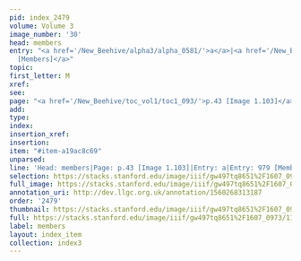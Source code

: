```yaml
---
pid: index_2479
volume: Volume 3
image_number: '30'
head: members
entry: "<a href='/New_Beehive/alpha3/alpha_0581/'>a</a>|<a href='/New_Beehive/toc_vol2/toc2_182/'>979
  [Members]</a>"
topic: 
first_letter: M
xref: 
see: 
page: "<a href='/New_Beehive/toc_vol1/toc1_093/'>p.43 [Image 1.103]</a>"
add: 
type: 
index: 
insertion_xref: 
insertion: 
item: "#item-a19ac8c69"
unparsed: 
line: 'Head: members|Page: p.43 [Image 1.103]|Entry: a|Entry: 979 [Members]|#item-a19ac8c69'
selection: https://stacks.stanford.edu/image/iiif/gw497tq8651%2F1607_0973/1140,1637,687,174/full/0/default.jpg
full_image: https://stacks.stanford.edu/image/iiif/gw497tq8651%2F1607_0973/full/full/0/default.jpg
annotation_uri: http://dev.llgc.org.uk/annotation/1560268313187
order: '2479'
thumbnail: https://stacks.stanford.edu/image/iiif/gw497tq8651%2F1607_0973/1140,1637,687,174/150,/0/default.jpg
full: https://stacks.stanford.edu/image/iiif/gw497tq8651%2F1607_0973/1140,1637,687,174/full/0/default.jpg
label: members
layout: index_item
collection: index3
---
```

